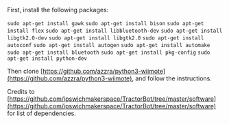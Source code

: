 First, install the following packages:

`sudo apt-get install gawk`
`sudo apt-get install bison`
`sudo apt-get install flex`
`sudo apt-get install libbluetooth-dev`
`sudo apt-get install libgtk2.0-dev`
`sudo apt-get install libgtk2.0`
`sudo apt-get install autoconf`
`sudo apt-get install autogen`
`sudo apt-get install automake`
`sudo apt-get install bluetooth`
`sudo apt-get install pkg-config`
`sudo apt-get install python-dev`

Then clone [https://github.com/azzra/python3-wiimote](https://github.com/azzra/python3-wiimote), and follow the instructions.

Credits to [https://github.com/ipswichmakerspace/TractorBot/tree/master/software](https://github.com/ipswichmakerspace/TractorBot/tree/master/software) for list of dependencies.
